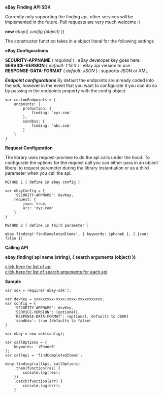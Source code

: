 **eBay Finding API SDK**

Currently only supporting the finding api, other services will be implemented in the future. Pull requests are very much welcome :)

**new** ebay({ *config (object)* })

The constructor function takes in a object literal for the following settings

**eBay Configurations**

**SECURITY-APPNAME**  ( *required* ) : eBay developer key goes here.<br>
**SERVICE-VERSION**  ( *default: 1.13.0* ) : eBay api version to use <br>
**RESPONSE-DATA-FORMAT**  ( *default: JSON* ) : supports JSON or XML<br>

***Endpoint configurations***
By default the endpoints are already coded into the sdk, however in the event that you want to configurate it you can do so by passing in the endpoints property with the config object.

```
var customEndpoints = {
	endpoints: {
		production: {
			finding: 'xyz.com'
		},
		sandbox: {
			finding: 'abc.com'
		}
	}
}
```

**Request Configuration**

The library uses request-promise to do the api calls under the hood. To configurate the options for the request call you can either pass in an object liberal to request parameter during the library instantiation or as a third parameter when you call the api.

```
METHOD 1 ( define in ebay config )

var ebayConfig = {
	'SECURITY-APPNAME': devKey,
	request: {
		json: true,
		uri: 'xyz.com'
	}
}

METHOD 2 ( define in third parameter )

ebay.finding('findCompletedItems', { keywords: iphone6 }, { json: false })

```

**Calling API**

**ebay.finding( api name (string), { search arguments (object) })**

[click here for list of api](http://developer.ebay.com/DevZone/finding/CallRef/index.html)<br>
[click here for list of search arguments for each api](http://developer.ebay.com/DevZone/finding/CallRef/index.html)


**Sample**

```
var sdk = require('ebay-sdk');

var devKey = xxxxxxxxx-xxxx-xxxx-xxxxxxxxxxx;
var config = {
	'SECURITY-APPNAME': devKey,
	'SERVICE-VERSION': (optional),
	'RESPONSE-DATA-FORMAT': (optional, defaults to JSON)
	'sandbox': true (defaults to false)
}

var ebay = new sdk(config);

var callOptions = {
	keywords: 'iPhone6'
};
var callApi = 'findCompletedItems';

ebay.finding(callApi, callOptions)
	.then(function(res) {
		console.log(res);
	})
	.catch(function(err) {
		console.log(err);
	}
```


